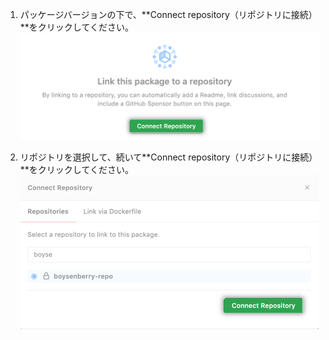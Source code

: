 1. パッケージバージョンの下で、**Connect repository（リポジトリに接続）**をクリックしてください。 ![パッケージのランディングページのリポジトリへの接続ボタン](/assets/images/help/package-registry/connect-repository.png)

1. リポジトリを選択して、続いて**Connect repository（リポジトリに接続）**をクリックしてください。 ![リポジトリ選択のポップアップウィンドウ内のリポジトリへの接続ボタン](/assets/images/help/package-registry/select_a_repo.png)
